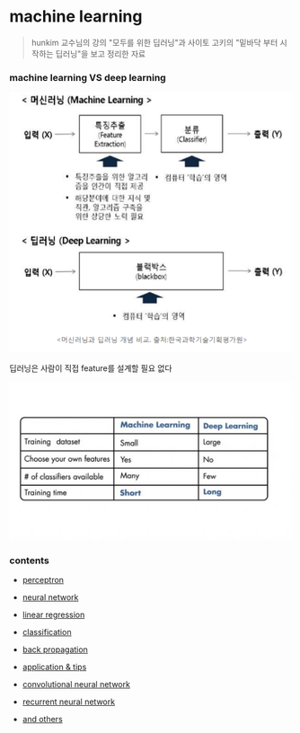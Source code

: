 # machine learning

> hunkim 교수님의 강의 "모두를 위한 딥러닝"과 사이토 고키의 "밑바닥 부터 시작하는 딥러닝"을 보고 정리한 자료





### machine learning VS deep learning



![01](./01.png)



딥러닝은 사람이 직접 feature를 설계할 필요 없다



![aaa](./aaa.jpg)





### contents





* [perceptron](./perceptron)



* [neural network](./nn)



* [linear regression](./linearRegression)



* [classification](./classification)



* [back propagation](./backpropagation)



* [application & tips](./application&tips)



* [convolutional neural network](./cnn)



* [recurrent neural network](./rnn)



* [and others](./andOthers)









